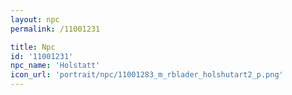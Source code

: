 ```yaml
---
layout: npc
permalink: /11001231

title: Npc
id: '11001231'
npc_name: 'Holstatt'
icon_url: 'portrait/npc/11001283_m_rblader_holshutart2_p.png'
---
```

